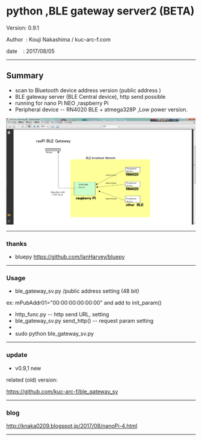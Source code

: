 ﻿# python ,BLE gateway server2 (BETA)

 Version: 0.9.1

 Author  : Kouji Nakashima / kuc-arc-f.com

 date    : 2017/08/05

***

## Summary
* scan to Bluetooth device address version (public address )
* BLE gateway server (BLE Central device), http send possible
* running for nano Pi NEO ,raspberry Pi 
* Peripheral device -- RN4020 BLE + atmega328P ,Low power version.


<img src="https://github.com/kuc-arc-f/screen-img/blob/master/python/ss-rPI-gateway.png?raw=true" style="max-width : 100%; max-height: 600px;">

***

### thanks

* bluepy
https://github.com/IanHarvey/bluepy


***
### Usage
* ble_gateway_sv.py /public address setting (48 bit)
 
 ex: mPubAddr01="00:00:00:00:00:00" and add to init_param()
* http_func.py -- http send URL, setting 
* ble_gateway_sv.py send_http() -- request param setting
* 
* sudo python ble_gateway_sv.py

***

### update
* v0.9,1  new

 related (old) version: 

https://github.com/kuc-arc-f/ble_gateway_sv

***

### blog

http://knaka0209.blogspot.jp/2017/08/nanoPi-4.html

***



